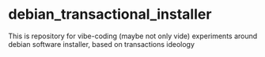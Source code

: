 # debian_transactional_installer
This is repository for vibe-coding (maybe not only vide) experiments around debian software installer, based on transactions ideology
